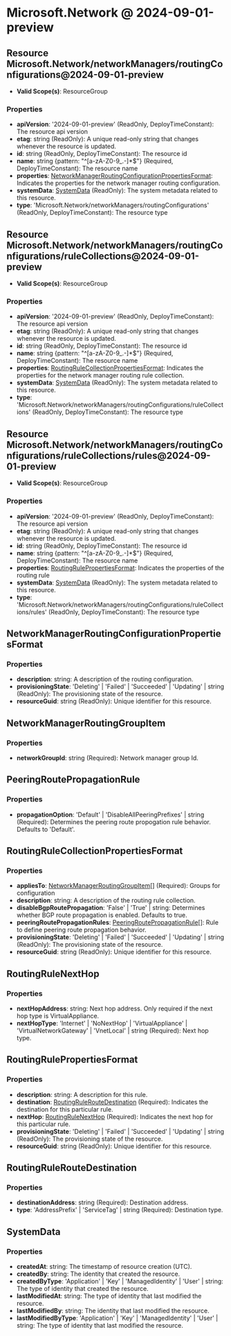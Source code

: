 # Microsoft.Network @ 2024-09-01-preview

## Resource Microsoft.Network/networkManagers/routingConfigurations@2024-09-01-preview
* **Valid Scope(s)**: ResourceGroup
### Properties
* **apiVersion**: '2024-09-01-preview' (ReadOnly, DeployTimeConstant): The resource api version
* **etag**: string (ReadOnly): A unique read-only string that changes whenever the resource is updated.
* **id**: string (ReadOnly, DeployTimeConstant): The resource id
* **name**: string {pattern: "^[a-zA-Z0-9_.-]*$"} (Required, DeployTimeConstant): The resource name
* **properties**: [NetworkManagerRoutingConfigurationPropertiesFormat](#networkmanagerroutingconfigurationpropertiesformat): Indicates the properties for the network manager routing configuration.
* **systemData**: [SystemData](#systemdata) (ReadOnly): The system metadata related to this resource.
* **type**: 'Microsoft.Network/networkManagers/routingConfigurations' (ReadOnly, DeployTimeConstant): The resource type

## Resource Microsoft.Network/networkManagers/routingConfigurations/ruleCollections@2024-09-01-preview
* **Valid Scope(s)**: ResourceGroup
### Properties
* **apiVersion**: '2024-09-01-preview' (ReadOnly, DeployTimeConstant): The resource api version
* **etag**: string (ReadOnly): A unique read-only string that changes whenever the resource is updated.
* **id**: string (ReadOnly, DeployTimeConstant): The resource id
* **name**: string {pattern: "^[a-zA-Z0-9_.-]*$"} (Required, DeployTimeConstant): The resource name
* **properties**: [RoutingRuleCollectionPropertiesFormat](#routingrulecollectionpropertiesformat): Indicates the properties for the network manager routing rule collection.
* **systemData**: [SystemData](#systemdata) (ReadOnly): The system metadata related to this resource.
* **type**: 'Microsoft.Network/networkManagers/routingConfigurations/ruleCollections' (ReadOnly, DeployTimeConstant): The resource type

## Resource Microsoft.Network/networkManagers/routingConfigurations/ruleCollections/rules@2024-09-01-preview
* **Valid Scope(s)**: ResourceGroup
### Properties
* **apiVersion**: '2024-09-01-preview' (ReadOnly, DeployTimeConstant): The resource api version
* **etag**: string (ReadOnly): A unique read-only string that changes whenever the resource is updated.
* **id**: string (ReadOnly, DeployTimeConstant): The resource id
* **name**: string {pattern: "^[a-zA-Z0-9_.-]*$"} (Required, DeployTimeConstant): The resource name
* **properties**: [RoutingRulePropertiesFormat](#routingrulepropertiesformat): Indicates the properties of the routing rule
* **systemData**: [SystemData](#systemdata) (ReadOnly): The system metadata related to this resource.
* **type**: 'Microsoft.Network/networkManagers/routingConfigurations/ruleCollections/rules' (ReadOnly, DeployTimeConstant): The resource type

## NetworkManagerRoutingConfigurationPropertiesFormat
### Properties
* **description**: string: A description of the routing configuration.
* **provisioningState**: 'Deleting' | 'Failed' | 'Succeeded' | 'Updating' | string (ReadOnly): The provisioning state of the resource.
* **resourceGuid**: string (ReadOnly): Unique identifier for this resource.

## NetworkManagerRoutingGroupItem
### Properties
* **networkGroupId**: string (Required): Network manager group Id.

## PeeringRoutePropagationRule
### Properties
* **propagationOption**: 'Default' | 'DisableAllPeeringPrefixes' | string (Required): Determines the peering route propogation rule behavior. Defaults to 'Default'.

## RoutingRuleCollectionPropertiesFormat
### Properties
* **appliesTo**: [NetworkManagerRoutingGroupItem](#networkmanagerroutinggroupitem)[] (Required): Groups for configuration
* **description**: string: A description of the routing rule collection.
* **disableBgpRoutePropagation**: 'False' | 'True' | string: Determines whether BGP route propagation is enabled. Defaults to true.
* **peeringRoutePropagationRules**: [PeeringRoutePropagationRule](#peeringroutepropagationrule)[]: Rule to define peering route propagation behavior.
* **provisioningState**: 'Deleting' | 'Failed' | 'Succeeded' | 'Updating' | string (ReadOnly): The provisioning state of the resource.
* **resourceGuid**: string (ReadOnly): Unique identifier for this resource.

## RoutingRuleNextHop
### Properties
* **nextHopAddress**: string: Next hop address. Only required if the next hop type is VirtualAppliance.
* **nextHopType**: 'Internet' | 'NoNextHop' | 'VirtualAppliance' | 'VirtualNetworkGateway' | 'VnetLocal' | string (Required): Next hop type.

## RoutingRulePropertiesFormat
### Properties
* **description**: string: A description for this rule.
* **destination**: [RoutingRuleRouteDestination](#routingruleroutedestination) (Required): Indicates the destination for this particular rule.
* **nextHop**: [RoutingRuleNextHop](#routingrulenexthop) (Required): Indicates the next hop for this particular rule.
* **provisioningState**: 'Deleting' | 'Failed' | 'Succeeded' | 'Updating' | string (ReadOnly): The provisioning state of the resource.
* **resourceGuid**: string (ReadOnly): Unique identifier for this resource.

## RoutingRuleRouteDestination
### Properties
* **destinationAddress**: string (Required): Destination address.
* **type**: 'AddressPrefix' | 'ServiceTag' | string (Required): Destination type.

## SystemData
### Properties
* **createdAt**: string: The timestamp of resource creation (UTC).
* **createdBy**: string: The identity that created the resource.
* **createdByType**: 'Application' | 'Key' | 'ManagedIdentity' | 'User' | string: The type of identity that created the resource.
* **lastModifiedAt**: string: The type of identity that last modified the resource.
* **lastModifiedBy**: string: The identity that last modified the resource.
* **lastModifiedByType**: 'Application' | 'Key' | 'ManagedIdentity' | 'User' | string: The type of identity that last modified the resource.

